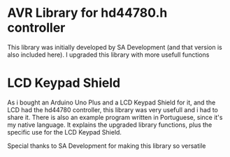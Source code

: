 # AVR Library for hd44780.h controller
This library was initially developed by SA Development (and that version is also included here). I upgraded this library with more usefull functions
# LCD Keypad Shield
As i bought an Arduino Uno Plus and a LCD Keypad Shield for it, and the LCD had the hd44780 controller, this library was very usefull and
i had to share it. There is also an example program written in Portuguese, since it's my native language. It explains the upgraded library
functions, plus the specific use for the LCD Keypad Shield.

Special thanks to SA Development for making this library so versatile
